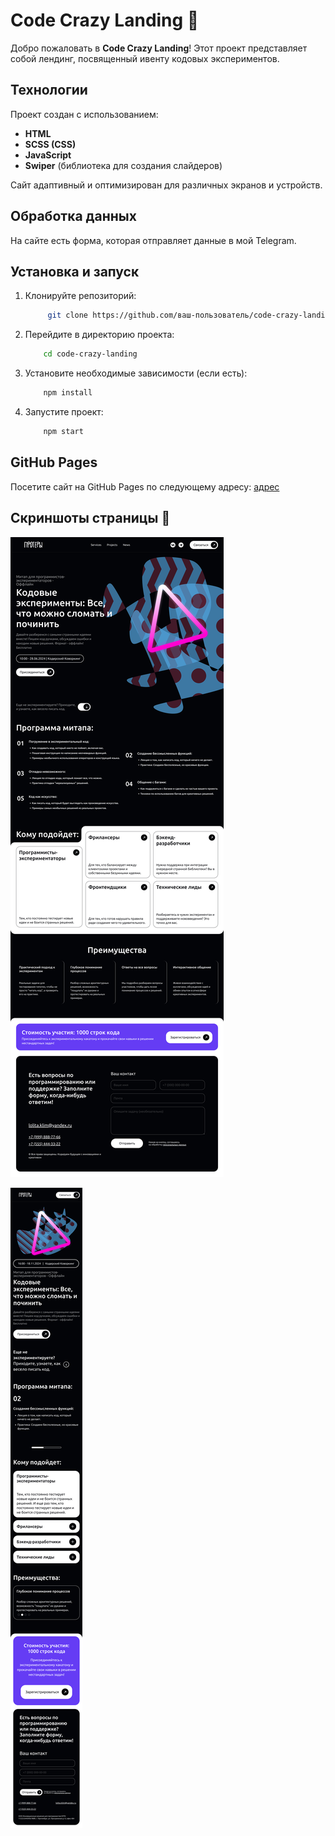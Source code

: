 # Code Crazy Landing 🚀

Добро пожаловать в **Code Crazy Landing**! Этот проект представляет собой лендинг, посвященный ивенту кодовых экспериментов.

## Технологии

Проект создан с использованием:

- **HTML**
- **SCSS (CSS)**
- **JavaScript**
- **Swiper** (библиотека для создания слайдеров)

Сайт адаптивный и оптимизирован для различных экранов и устройств.

## Обработка данных

На сайте есть форма, которая отправляет данные в мой Telegram.

## Установка и запуск

1. Клонируйте репозиторий:

   ```bash
        git clone https://github.com/ваш-пользователь/code-crazy-landing.git
   ```

2. Перейдите в директорию проекта:

   ```bash
       cd code-crazy-landing
   ```

3. Установите необходимые зависимости (если есть):

   ```bash
       npm install
   ```

4. Запустите проект:

   ```bash
       npm start
   ```

## GitHub Pages

Посетите сайт на GitHub Pages по следующему адресу: [адрес](https://lolitaklim.github.io/code-crazy-landing/)

## Скриншоты страницы 📸

![Desktop](demo/desktop.png)

![Mobile](demo/mobile.png)

